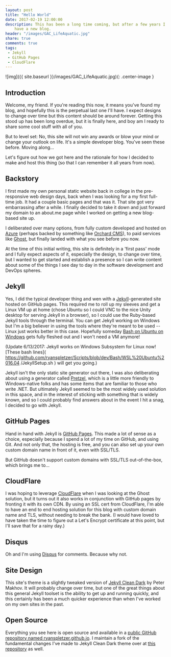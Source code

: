```yaml
---
layout: post
title: "Hello World"
date: 2017-02-19 12:00:00
description: This has been a long time coming, but after a few years I finally 
    have a new blog.
header: "/images/GAC_LifeAquatic.jpg"
share: true
comments: true
tags:
 - Jekyll
 - GitHub Pages
 - CloudFlare
---
```


![img]({{ site.baseurl }}/images/GAC_LifeAquatic.jpg){: .center-image }

## Introduction

Welcome, my friend. If you're reading this now, it means you've found my blog,
and hopefully this is the perpetual last one I'll have. I expect designs to
change over time but this content should be around forever. Getting this stood
up has been long overdue, but it is finally here, and boy am I ready to share
some cool stuff with all of you.

But to level set: No, this site will not win any awards or blow your mind or 
change your outlook on life. It's a simple developer blog. You've seen these 
before. Moving along...

Let's figure out how we got here and the rationale for how I decided to make and
host this thing (so that I can remember it all years from now).

## Backstory

I first made my own personal static website back in college in the
pre-responsive web design days, back when I was looking for a my first full-time
job. It had a couple basic pages and that was it. That site got very 
embarrassing after a while. I finally decided to take it down and just forward 
my domain to an about.me page while I worked on getting a new blog-based site
up.

I deliberated over many options, from fully custom developed and hosted on
[Azure](https://azure.microsoft.com) (perhaps backed by something like
[Orchard CMS](http://www.orchardproject.net/)), to paid services like
[Ghost](https://ghost.org/), but finally landed with what you see before you
now.

At the time of this initial writing, this site is definitely in a 'first pass'
mode and I fully expect aspects of it, especially the design, to change over 
time, but  I wanted to get started and establish a presence so I can write 
content about some of the things I see day to day in the software development 
and DevOps spheres.

## Jekyll

Yes, I did the typical developer thing and wen with a
[Jekyll](https://jekyllrb.com/)-generated site hosted on GitHub pages. This
required me to roll up my sleeves and get a Linux VM up at home (chose Ubuntu
so I could VNC to the nice Unity desktop for serving Jekyll in a browser), so I
could use the Ruby-based Jekyll tools through the terminal. You can get Jekyll
working on Windows but I'm a big believer in using the tools where they're meant
to be used -- Linux just works better in this case. Hopefully someday
[Bash on Ubuntu on Windows](
    https://msdn.microsoft.com/en-us/commandline/wsl/about
) gets fully fleshed out and I won't need a VM anymore!

(Update 6/13/2017: Jekyll works on Windows Subsystem for Linux now!
[These bash lines](
    https://github.com/ryanspletzer/Scripts/blob/dev/Bash/WSL%20Ubuntu%2016.04
/JekyllSetup.sh
) will get you going.)

Jekyll isn't the only static site generator out there, I was also deliberating
about using a generator called [Pretzel](https://github.com/Code52/pretzel),
which is a little more friendly to Windows-native folks and has some items that
are familiar to those who write .NET. But ultimately Jekyll seemed to be the
most widely used solution in this space, and in the interest of sticking with
something that is widely known, and so I could probably find answers about in 
the event I hit a snag, I decided to go with Jekyll.

## GitHub Pages

Hand in hand with Jekyll is [GitHub Pages](https://pages.github.com/). This made
a lot of sense as a choice, especially because I spend a lot of my time on
GitHub, and using Git. And not only that, the hosting is free, and you can also
set up your own custom domain name in front of it, even with SSL/TLS.

But GitHub doesn't support custom domains with SSL/TLS out-of-the-box, which
brings me to...

## CloudFlare

I was hoping to leverage [CloudFlare](https://www.cloudflare.com/) when I was
looking at the Ghost solution, but it turns out it also works in conjunction
with GitHub pages by fronting it with its own CDN. By using an SSL cert
from CloudFlare, I'm able to have an end to end hosting solution for this blog 
with custom domain name and TLS, without needing to break the bank. (I would 
have loved to have taken the time to figure out a Let's Encrypt certificate at 
this point, but I'll save that for a rainy day.)

## Disqus

Oh and I'm using [Disqus](https://disqus.com) for comments. Because why not.

## Site Design

This site's theme is a slightly tweaked version of [Jekyll Clean Dark](
    https://github.com/streetturtle/jekyll-clean-dark
) by Peter Makhov. It will probably change over time, but one of the great 
things about this general Jekyll toolset is the ability to get up and running 
quickly, and this certainly has been a much quicker experience than when I've 
worked on my own sites in the past.

## Open Source

Everything you see here is open source and available in a [public GitHub
repository named ryanspletzer.github.io](
    https://github.com/ryanspletzer/ryanspletzer.github.io
). I maintain a fork of the fundamental changes I've made to Jekyll Clean Dark
theme over at [this repository](
    https://github.com/ryanspletzer/jekyll-clean-dark
) as well.
